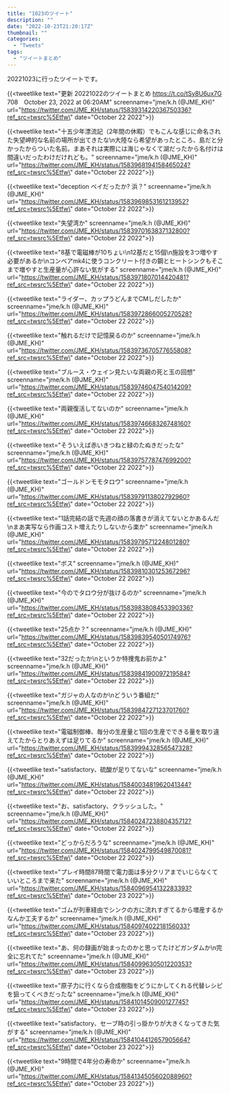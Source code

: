 ```yaml
---
title: "1023のツイート"
description: ""
date: "2022-10-23T21:20:17Z"
thumbnail: ""
categories:
  - "Tweets"
tags:
  - "ツイートまとめ"
---
```

20221023に行ったツイートです。
<!--more-->
{{<tweetlike text=\"更新 20221022のツイートまとめ https://t.co/tSy8U6ux7G 708　October 23, 2022 at 06:20AM\" screenname=\"jme/k.h (@JME_KH)\" url=\"https://twitter.com/JME_KH/status/1583931422036750336?ref_src=twsrc%5Etfw\" date=\"October 22 2022\">}}

{{<tweetlike text=\"十五少年漂流記（2年間の休暇）でもこんな感じに命名された失望岬的な名前の場所が出てきたな\n大陸なら希望があったところ、島だと分かったからついた名前。まあそれは実際には海じゃなくて湖だったから名付けは間違いだったわけだけれども。\" screenname=\"jme/k.h (@JME_KH)\" url=\"https://twitter.com/JME_KH/status/1583968194158465024?ref_src=twsrc%5Etfw\" date=\"October 22 2022\">}}

{{<tweetlike text=\"deception ベイだったか? 浜？\" screenname=\"jme/k.h (@JME_KH)\" url=\"https://twitter.com/JME_KH/status/1583969853161213952?ref_src=twsrc%5Etfw\" date=\"October 22 2022\">}}

{{<tweetlike text=\"失望湾か\" screenname=\"jme/k.h (@JME_KH)\" url=\"https://twitter.com/JME_KH/status/1583970163837132800?ref_src=twsrc%5Etfw\" date=\"October 22 2022\">}}

{{<tweetlike text=\"8基で電磁棒が10ちょい\n12基だと15個\n施設を3つ増やす必要があるか\nコンベアmk4に使うコンクリート付きの鋼とヒートシンクもそこまで増やすと生産量が心許ない気がする\" screenname=\"jme/k.h (@JME_KH)\" url=\"https://twitter.com/JME_KH/status/1583971807014420481?ref_src=twsrc%5Etfw\" date=\"October 22 2022\">}}

{{<tweetlike text=\"ライダー、カップうどんまでCMしだしたか\" screenname=\"jme/k.h (@JME_KH)\" url=\"https://twitter.com/JME_KH/status/1583972866005270528?ref_src=twsrc%5Etfw\" date=\"October 22 2022\">}}

{{<tweetlike text=\"触れるだけで記憶戻るのか\" screenname=\"jme/k.h (@JME_KH)\" url=\"https://twitter.com/JME_KH/status/1583973670577655808?ref_src=twsrc%5Etfw\" date=\"October 22 2022\">}}

{{<tweetlike text=\"ブルース・ウェイン見たいな両親の死と玉の回想\" screenname=\"jme/k.h (@JME_KH)\" url=\"https://twitter.com/JME_KH/status/1583974604754014209?ref_src=twsrc%5Etfw\" date=\"October 22 2022\">}}

{{<tweetlike text=\"両親復活してないのか\" screenname=\"jme/k.h (@JME_KH)\" url=\"https://twitter.com/JME_KH/status/1583974668326748160?ref_src=twsrc%5Etfw\" date=\"October 22 2022\">}}

{{<tweetlike text=\"そういえば赤いきつねと緑のたぬきだったな\" screenname=\"jme/k.h (@JME_KH)\" url=\"https://twitter.com/JME_KH/status/1583975778747699200?ref_src=twsrc%5Etfw\" date=\"October 22 2022\">}}

{{<tweetlike text=\"ゴールドンモモタロウ\" screenname=\"jme/k.h (@JME_KH)\" url=\"https://twitter.com/JME_KH/status/1583979113802792960?ref_src=twsrc%5Etfw\" date=\"October 22 2022\">}}

{{<tweetlike text=\"1話完結の話で先週の顔の落書きが消えてないとかあるんだ\nまあ実写なら作画コスト増えたりしないから楽か\" screenname=\"jme/k.h (@JME_KH)\" url=\"https://twitter.com/JME_KH/status/1583979571224801280?ref_src=twsrc%5Etfw\" date=\"October 22 2022\">}}

{{<tweetlike text=\"ボス\" screenname=\"jme/k.h (@JME_KH)\" url=\"https://twitter.com/JME_KH/status/1583981030125367296?ref_src=twsrc%5Etfw\" date=\"October 22 2022\">}}

{{<tweetlike text=\"今のでタロウ分が抜けるのか\" screenname=\"jme/k.h (@JME_KH)\" url=\"https://twitter.com/JME_KH/status/1583983808453390336?ref_src=twsrc%5Etfw\" date=\"October 22 2022\">}}

{{<tweetlike text=\"25点か？\" screenname=\"jme/k.h (@JME_KH)\" url=\"https://twitter.com/JME_KH/status/1583983954050174976?ref_src=twsrc%5Etfw\" date=\"October 22 2022\">}}

{{<tweetlike text=\"32だったか\nというか特捜鬼お前かよ\" screenname=\"jme/k.h (@JME_KH)\" url=\"https://twitter.com/JME_KH/status/1583984190097219584?ref_src=twsrc%5Etfw\" date=\"October 22 2022\">}}

{{<tweetlike text=\"ガジャの人なのか\nどういう番組だ\" screenname=\"jme/k.h (@JME_KH)\" url=\"https://twitter.com/JME_KH/status/1583984727123701760?ref_src=twsrc%5Etfw\" date=\"October 22 2022\">}}

{{<tweetlike text=\"電磁制御棒、毎分の生産量と1回の生産でできる量を取り違えてたからとりあえずは足りてるか\" screenname=\"jme/k.h (@JME_KH)\" url=\"https://twitter.com/JME_KH/status/1583999432856547328?ref_src=twsrc%5Etfw\" date=\"October 22 2022\">}}

{{<tweetlike text=\"satisfactory、硫酸が足りてないな\" screenname=\"jme/k.h (@JME_KH)\" url=\"https://twitter.com/JME_KH/status/1584003481962041344?ref_src=twsrc%5Etfw\" date=\"October 22 2022\">}}

{{<tweetlike text=\"お、satisfactory、クラッシュした。\" screenname=\"jme/k.h (@JME_KH)\" url=\"https://twitter.com/JME_KH/status/1584024723880435712?ref_src=twsrc%5Etfw\" date=\"October 22 2022\">}}

{{<tweetlike text=\"どっからだろうな\" screenname=\"jme/k.h (@JME_KH)\" url=\"https://twitter.com/JME_KH/status/1584024799549870081?ref_src=twsrc%5Etfw\" date=\"October 22 2022\">}}

{{<tweetlike text=\"プレイ時間87時間で電力面は多分クリアまでいじらなくていいところまで来た\" screenname=\"jme/k.h (@JME_KH)\" url=\"https://twitter.com/JME_KH/status/1584096954132283393?ref_src=twsrc%5Etfw\" date=\"October 23 2022\">}}

{{<tweetlike text=\"ゴムが列車経由でシンクの方に流れすぎてるから増産するかなんか工夫するか\" screenname=\"jme/k.h (@JME_KH)\" url=\"https://twitter.com/JME_KH/status/1584097402218156033?ref_src=twsrc%5Etfw\" date=\"October 23 2022\">}}

{{<tweetlike text=\"あ、何の録画が始まったのかと思ってたけどガンダムか\n完全に忘れてた\" screenname=\"jme/k.h (@JME_KH)\" url=\"https://twitter.com/JME_KH/status/1584099630501220353?ref_src=twsrc%5Etfw\" date=\"October 23 2022\">}}

{{<tweetlike text=\"原子力に行くなら合成樹脂をどうにかしてくれる代替レシピを狙ってくべきだったな\" screenname=\"jme/k.h (@JME_KH)\" url=\"https://twitter.com/JME_KH/status/1584101450900127745?ref_src=twsrc%5Etfw\" date=\"October 23 2022\">}}

{{<tweetlike text=\"satisfactory、セーブ時の引っ掛かりが大きくなってきた気がする\" screenname=\"jme/k.h (@JME_KH)\" url=\"https://twitter.com/JME_KH/status/1584104412657905664?ref_src=twsrc%5Etfw\" date=\"October 23 2022\">}}

{{<tweetlike text=\"9時間で4年分の寿命か\" screenname=\"jme/k.h (@JME_KH)\" url=\"https://twitter.com/JME_KH/status/1584134505602088960?ref_src=twsrc%5Etfw\" date=\"October 23 2022\">}}

